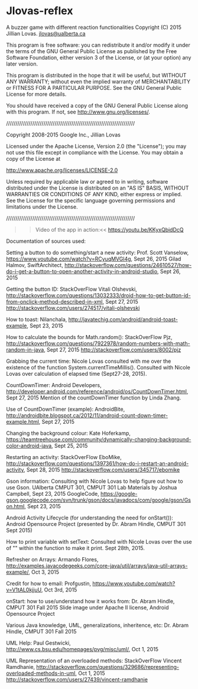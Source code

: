 # Jlovas-reflex
 A buzzer game with different reaction functionalities
 Copyright (C) 2015  Jillian Lovas. jlovas@ualberta.ca

 This program is free software: you can redistribute it and/or modify
 it under the terms of the GNU General Public License as published by
 the Free Software Foundation, either version 3 of the License, or
 (at your option) any later version.

 This program is distributed in the hope that it will be useful,
 but WITHOUT ANY WARRANTY; without even the implied warranty of
 MERCHANTABILITY or FITNESS FOR A PARTICULAR PURPOSE.  See the
 GNU General Public License for more details.

 You should have received a copy of the GNU General Public License
 along with this program.  If not, see <http://www.gnu.org/licenses/>.

/////////////////////////////////////////////////////////////////////

Copyright 2008-2015 Google Inc., Jillian Lovas

Licensed under the Apache License, Version 2.0 (the "License");
you may not use this file except in compliance with the License.
You may obtain a copy of the License at

http://www.apache.org/licenses/LICENSE-2.0

Unless required by applicable law or agreed to in writing, software
distributed under the License is distributed on an "AS IS" BASIS,
WITHOUT WARRANTIES OR CONDITIONS OF ANY KIND, either express or implied.
See the License for the specific language governing permissions and
limitations under the License.

/////////////////////////////////////////////////////////////////////

>>Video of the app in action:<<
https://youtu.be/KKyxQbidDcQ

 
Documentation of sources used:

Setting a button to do something/start a new activity:
Prof. Scott Vanselow, https://www.youtube.com/watch?v=RCyuqMVGl4g, Sept 26, 2015
Gilad Halmov, SwiftArchitect, http://stackoverflow.com/questions/24610527/how-do-i-get-a-button-to-open-another-activity-in-android-studio, Sept 26, 2015

Getting the button ID:
StackOverFlow
Vitali Olshevski, http://stackoverflow.com/questions/13032333/droid-how-to-get-button-id-from-onclick-method-described-in-xml, Sept 27, 2015
http://stackoverflow.com/users/274517/vitali-olshevski

How to toast:
Nilanchala, http://javatechig.com/android/android-toast-example, Sept 23, 2015

How to calculate the bounds for Math.random():
StackOverFlow
Pjz, http://stackoverflow.com/questions/7922978/random-numbers-with-math-random-in-java, Sept 27, 2015
http://stackoverflow.com/users/8002/pjz

Grabbing the current time:
Nicole Lovas consulted with me over the existence of the function System.currentTimeMillis(). Consulted with Nicole Lovas over calculation of elapsed time (Sept27-28, 2015).

CountDownTimer:
Android Developers, http://developer.android.com/reference/android/os/CountDownTimer.html, Sept 27, 2015
Mention of the countDownTimer function by Linda Zhang.

Use of CountDownTimer (example):
AndroidBite, http://androidbite.blogspot.ca/2012/11/android-count-down-timer-example.html, Sept 27, 2015

Changing the background colour:
Kate Hoferkamp, https://teamtreehouse.com/community/dynamically-changing-background-color-android-java, Sept 25, 2015

Restarting an activity:
StackOverFlow
EboMike, http://stackoverflow.com/questions/1397361/how-do-i-restart-an-android-activity, Sept 28, 2015
http://stackoverflow.com/users/345717/ebomike

Gson information:
Consulting with Nicole Lovas to help figure out how to use Gson.
UAlberta CMPUT 301, CMPUT 301 Lab Materials by Joshua Campbell, Sept 23, 2015
GoogleCode, https://google-gson.googlecode.com/svn/trunk/gson/docs/javadocs/com/google/gson/Gson.html, Sept 23, 2015

Android Activity Lifecycle (for understanding the need for onStart()):
Android Opensource Project (presented by Dr. Abram Hindle, CMPUT 301 Sept 2015)

How to print variable with setText:
Consulted with Nicole Lovas over the use of "" within the function to make it print. Sept 28th, 2015.

Refresher on Arrays:
Armando Flores, http://examples.javacodegeeks.com/core-java/util/arrays/java-util-arrays-example/, Oct 3, 2015

Credit for how to email:
Profgustin, https://www.youtube.com/watch?v=V1tAL0kjjuU, Oct 3rd, 2015

onStart: how to use/understand how it works from:
Dr. Abram Hindle, CMPUT 301 Fall 2015 Slide image under Apache II license, Android Opensource Project

Various Java knowledge, UML, generalizations, inheritence, etc:
Dr. Abram Hindle, CMPUT 301 Fall 2015

UML Help:
Paul Gestwicki, http://www.cs.bsu.edu/homepages/pvg/misc/uml/, Oct 1, 2015

UML Representation of an overloaded methods:
StackOverFlow
Vincent Ramdhanie, http://stackoverflow.com/questions/329686/representing-overloaded-methods-in-uml, Oct 1, 2015
http://stackoverflow.com/users/27439/vincent-ramdhanie